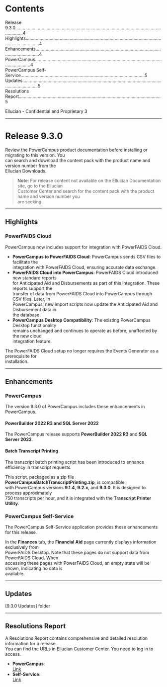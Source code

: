 # Contents  
Release 9.3.0..................................................................................................................................4  
Highlights.......................................................................................................................................4  
Enhancements...............................................................................................................................4  
PowerCampus.........................................................................................................................4  
PowerCampus Self-Service...................................................................................................5  
Updates.........................................................................................................................................5  
Resolutions Report.................................................................................................................5  

Ellucian - Confidential and Proprietary 3  

---

# Release 9.3.0  

Review the PowerCampus product documentation before installing or migrating to this version. You  
can search and download the content pack with the product name and version number from the  
Ellucian Downloads.  

> **Note**: For release content not available on the Ellucian Documentation site, go to the Ellucian  
> Customer Center and search for the content pack with the product name and version number you  
> are seeking.  

---

## Highlights  

### PowerFAIDS Cloud  
PowerCampus now includes support for integration with PowerFAIDS Cloud.  

- **PowerCampus to PowerFAIDS Cloud**: PowerCampus sends CSV files to facilitate the  
  integration with PowerFAIDS Cloud, ensuring accurate data exchange.  
- **PowerFAIDS Cloud into PowerCampus**: PowerFAIDS Cloud introduced new standard reports  
  for Anticipated Aid and Disbursements as part of this integration. These reports support the  
  transfer of data from PowerFAIDS Cloud into PowerCampus through CSV files. Later, in  
  PowerCampus, new import scripts now update the Anticipated Aid and Disbursement data in  
  the database.  
- **PowerCampus Desktop Compatibility**: The existing PowerCampus Desktop functionality  
  remains unchanged and continues to operate as before, unaffected by the new cloud  
  integration feature.  

The PowerFAIDS Cloud setup no longer requires the Events Generator as a prerequisite for  
installation.  

---

## Enhancements  

### PowerCampus  
The version 9.3.0 of PowerCampus includes these enhancements in PowerCampus.  

#### PowerBuilder 2022 R3 and SQL Server 2022  
The PowerCampus release supports **PowerBuilder 2022 R3** and **SQL Server 2022**.  

#### Batch Transcript Printing  
The transcript batch printing script has been introduced to enhance efficiency in transcript requests.  

This script, packaged as a zip file **PowerCampusBatchTranscriptPrinting.zip**, is compatible  
with PowerCampus versions **9.1.4**, **9.2.x**, and **9.3.0**. It is designed to process approximately  
750 transcripts per hour, and it is integrated with the **Transcript Printer Utility**.  

### PowerCampus Self-Service  
The PowerCampus Self-Service application provides these enhancements for this release.  

In the **Finances** tab, the **Financial Aid** page currently displays information exclusively from  
PowerFAIDS Desktop. Note that these pages do not support data from PowerFAIDS Cloud. When  
accessing these pages with PowerFAIDS Cloud, an empty state will be shown, indicating no data is  
available.  

---

## Updates  

[9.3.0 Updates] folder

---

## Resolutions Report  

A Resolutions Report contains comprehensive and detailed resolution information for a release.  
You can find the URLs in Ellucian Customer Center. You need to log in to access.  

- **PowerCampus**:  
  [Link](https://elluciansupport.service-now.com/esc?id=standard_ticket&table=ellucian_product_release&sys_id=5b2136e7838b4a14209676226daad303)  
- **Self-Service**:  
  [Link](https://elluciansupport.service-now.com/esc?id=standard_ticket&table=ellucian_product_release&sys_id=c4e7b2eb838f4a14209676226daad38a)  